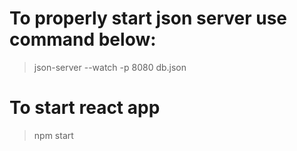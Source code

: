 
# To properly start json server use command below:

> json-server --watch -p 8080 db.json

# To start react app

> npm start